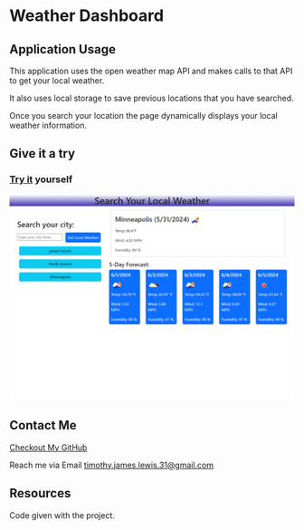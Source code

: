 # Weather Dashboard

## Application Usage
This application uses the open weather map API and makes calls to that API to get your local weather. 

It also uses local storage to save previous locations that you have searched. 

Once you search your location the page dynamically displays your local weather information.


## Give it a try
### [Try it](https://enchantedmoth.github.io/weatherSearchApp/) yourself
![app demo](./assets/images/weatherApp.png)


## Contact Me

[Checkout My GitHub](https://github.com/EnchantedMoth)

Reach me via Email timothy.james.lewis.31@gmail.com

## Resources
Code given with the project.
